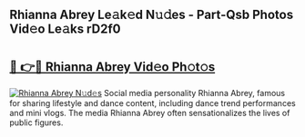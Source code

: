 ## Rhianna Abrey Le𝚊k𝚎d N𝚞𝚍es - Part-Qsb Photos Vid𝚎o Le𝚊ks rD2f0

# <h2><a href="http://fbg2hvm.evod.top/?m=Rhianna+Abrey">🔗 👉🔴 Rhianna Abrey Vid𝚎o Ph𝚘t𝚘s</a></h2>

[![Rhianna Abrey N𝚞d𝚎s](https://i.imgur.com/8V9OHl7.gif)](http://fbg2hvm.evod.top/?m=Rhianna+Abrey)
Social media personality Rhianna Abrey, famous for sharing lifestyle and dance content, including dance trend performances and mini vlogs. The media Rhianna Abrey often sensationalizes the lives of public figures. 

